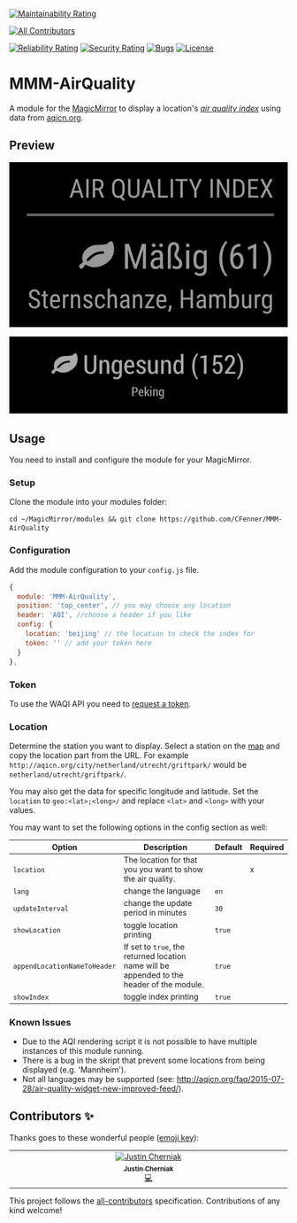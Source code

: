 [![Maintainability Rating](https://sonarcloud.io/api/project_badges/measure?project=CFenner_MMM-AirQuality&metric=sqale_rating)](https://sonarcloud.io/summary/new_code?id=CFenner_MMM-AirQuality)
<!-- ALL-CONTRIBUTORS-BADGE:START - Do not remove or modify this section -->
[![All Contributors](https://img.shields.io/badge/all_contributors-1-orange.svg?style=flat-square)](#contributors-)
<!-- ALL-CONTRIBUTORS-BADGE:END -->
[![Reliability Rating](https://sonarcloud.io/api/project_badges/measure?project=CFenner_MMM-AirQuality&metric=reliability_rating)](https://sonarcloud.io/summary/new_code?id=CFenner_MMM-AirQuality)
[![Security Rating](https://sonarcloud.io/api/project_badges/measure?project=CFenner_MMM-AirQuality&metric=security_rating)](https://sonarcloud.io/summary/new_code?id=CFenner_MMM-AirQuality)
[![Bugs](https://sonarcloud.io/api/project_badges/measure?project=CFenner_MMM-AirQuality&metric=bugs)](https://sonarcloud.io/summary/new_code?id=CFenner_MMM-AirQuality)
[![License](https://img.shields.io/github/license/mashape/apistatus.svg)](https://choosealicense.com/licenses/mit/)

# MMM-AirQuality

A module for the [MagicMirror](https://github.com/MichMich/MagicMirror) to display a location's [*air quality index*](https://en.wikipedia.org/wiki/Air_quality_index) using data from [aqicn.org](http://aqicn.org/here/).

## Preview

![preview](.github/preview1.png)

![preview](.github/preview2.png)

## Usage

You need to install and configure the module for your MagicMirror.

### Setup

Clone the module into your modules folder:

```shell
cd ~/MagicMirror/modules && git clone https://github.com/CFenner/MMM-AirQuality
```

### Configuration

Add the module configuration to your `config.js` file.

```js
{
  module: 'MMM-AirQuality',
  position: 'top_center', // you may choose any location
  header: 'AQI', //choose a header if you like
  config: {
    location: 'beijing' // the location to check the index for
    token: '' // add your token here
  }
},
```

### Token

To use the WAQI API you need to [request a token](https://aqicn.org/data-platform/token/).

### Location

Determine the station you want to display. Select a station on the [map](https://aqicn.org/here/) and copy the location part from the URL. For example `http://aqicn.org/city/netherland/utrecht/griftpark/` would be `netherland/utrecht/griftpark/`.

You may also get the data for specific longitude and latitude. Set the `location` to `geo:<lat>;<long>/` and replace `<lat>` and `<long>` with your values.

You may want to set the following options in the config section as well:

| Option |  Description | Default | Required |
|---|---|---|---|
| `location` | The location for that you you want to show the air quality.|| x |
| `lang` | change the language | `en`||
| `updateInterval` | change the update period in minutes  | `30` ||
| `showLocation` | toggle location printing | `true` ||
| `appendLocationNameToHeader` | If set to `true`, the returned location name will be appended to the header of the module. | `true` ||
| `showIndex` | toggle index printing | `true` ||

### Known Issues

- Due to the AQI rendering script it is not possible to have multiple instances of this module running.
- There is a bug in the skript that prevent some locations from being displayed (e.g. 'Mannheim').
- Not all languages may be supported (see: <http://aqicn.org/faq/2015-07-28/air-quality-widget-new-improved-feed/>).

## Contributors ✨

Thanks goes to these wonderful people ([emoji key](https://allcontributors.org/docs/en/emoji-key)):

<!-- ALL-CONTRIBUTORS-LIST:START - Do not remove or modify this section -->
<!-- prettier-ignore-start -->
<!-- markdownlint-disable -->
<table>
  <tbody>
    <tr>
      <td align="center" valign="top" width="14.28%"><a href="http://www.justin-c.com"><img src="https://avatars.githubusercontent.com/u/1727656?v=4?s=100" width="100px;" alt="Justin Cherniak"/><br /><sub><b>Justin Cherniak</b></sub></a><br /><a href="https://github.com/CFenner/MMM-AirQuality/commits?author=jcherniak" title="Code">💻</a></td>
    </tr>
  </tbody>
</table>

<!-- markdownlint-restore -->
<!-- prettier-ignore-end -->

<!-- ALL-CONTRIBUTORS-LIST:END -->

This project follows the [all-contributors](https://github.com/all-contributors/all-contributors) specification. Contributions of any kind welcome!

